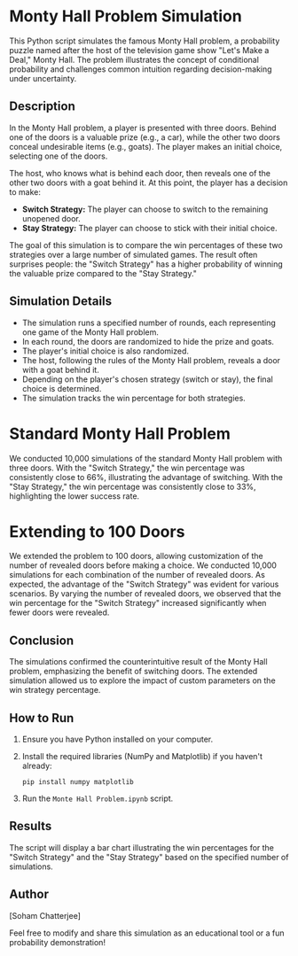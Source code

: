 # Monty Hall Problem Simulation

This Python script simulates the famous Monty Hall problem, a probability puzzle named after the host of the television game show "Let's Make a Deal," Monty Hall. The problem illustrates the concept of conditional probability and challenges common intuition regarding decision-making under uncertainty.

## Description

In the Monty Hall problem, a player is presented with three doors. Behind one of the doors is a valuable prize (e.g., a car), while the other two doors conceal undesirable items (e.g., goats). The player makes an initial choice, selecting one of the doors. 

The host, who knows what is behind each door, then reveals one of the other two doors with a goat behind it. At this point, the player has a decision to make:

- **Switch Strategy:** The player can choose to switch to the remaining unopened door.
- **Stay Strategy:** The player can choose to stick with their initial choice.

The goal of this simulation is to compare the win percentages of these two strategies over a large number of simulated games. The result often surprises people: the "Switch Strategy" has a higher probability of winning the valuable prize compared to the "Stay Strategy."

## Simulation Details

- The simulation runs a specified number of rounds, each representing one game of the Monty Hall problem.
- In each round, the doors are randomized to hide the prize and goats.
- The player's initial choice is also randomized.
- The host, following the rules of the Monty Hall problem, reveals a door with a goat behind it.
- Depending on the player's chosen strategy (switch or stay), the final choice is determined.
- The simulation tracks the win percentage for both strategies.

# Standard Monty Hall Problem
We conducted 10,000 simulations of the standard Monty Hall problem with three doors.
With the "Switch Strategy," the win percentage was consistently close to 66%, illustrating the advantage of switching.
With the "Stay Strategy," the win percentage was consistently close to 33%, highlighting the lower success rate.

# Extending to 100 Doors
We extended the problem to 100 doors, allowing customization of the number of revealed doors before making a choice.
We conducted 10,000 simulations for each combination of the number of revealed doors.
As expected, the advantage of the "Switch Strategy" was evident for various scenarios.
By varying the number of revealed doors, we observed that the win percentage for the "Switch Strategy" increased significantly when fewer doors were revealed.

## Conclusion
The simulations confirmed the counterintuitive result of the Monty Hall problem, emphasizing the benefit of switching doors.
The extended simulation allowed us to explore the impact of custom parameters on the win strategy percentage.


## How to Run

1. Ensure you have Python installed on your computer.
2. Install the required libraries (NumPy and Matplotlib) if you haven't already:

    ```
    pip install numpy matplotlib
    ```

3. Run the `Monte Hall Problem.ipynb` script.

## Results

The script will display a bar chart illustrating the win percentages for the "Switch Strategy" and the "Stay Strategy" based on the specified number of simulations.


## Author

[Soham Chatterjee]

Feel free to modify and share this simulation as an educational tool or a fun probability demonstration!
